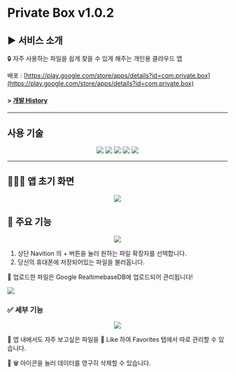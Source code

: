 # Private Box v1.0.2

## ▶ 서비스 소개

🔒 자주 사용하는 파일을 쉽게 찾을 수 있게 해주는 개인용 클라우드 앱

배포 : [https://play.google.com/store/apps/details?id=com.private.box](https://play.google.com/store/apps/details?id=com.private.box)

#### > [개발 History]()

___

## 사용 기술
<p align='center'>
    <img src="https://img.shields.io/badge/Javascript-yellow?logo=JavaScript"/>
    <img src="https://img.shields.io/badge/React-v16.8.0-blue?logo=React"/>
    <img src="https://img.shields.io/badge/ReactNative-blue?logo=React"/>
    <img src="https://img.shields.io/badge/Expo-black?logo=Expo"/>
    <img src="https://img.shields.io/badge/Firebase-orange?logo=Firebase"/>
</p>

___
## 👨🏻‍🦲 앱 초기 화면

<p align='center'>
  <img src="https://blog.kakaocdn.net/dn/bDuqwm/btrp7jUbRCp/8dVjWRvRbQVk6kXGybqlLk/img.gif"/>
</p>


## 📁 주요 기능

<p align='center'>
  <img src="https://blog.kakaocdn.net/dn/ALCJO/btrp5AJrHNp/dQlkmptEepBSwWbPYYJOkk/img.gif"/>
</p>

1. 상단 Navition 의 + 버튼을 눌러 원하는 파일 확장자를 선택합니다.
2. 당신의 휴대폰에 저장되어있는 파일을 불러옵니다.

🔸 업로드한 파일은 Google RealtimebaseDB에 업로드되어 관리됩니다!

<p>
<img src = "https://img1.daumcdn.net/thumb/R1280x0/?scode=mtistory2&fname=https%3A%2F%2Fblog.kakaocdn.net%2Fdn%2Fp0pQj%2Fbtrp6dgav34%2FJLzmdMjs9S22vQ1Nr4cP0K%2Fimg.png" />
</p>

### ✅ 세부 기능

<p align='center'>
  <img src="https://play-lh.googleusercontent.com/pdggeDUoxfupOQQPA_R91jH-MCOu77NHNOQ28OOsri3TfyqajDtN0cSaKVC6klv5fYE=w526-h296-rw"/>
</p>

 🧐 앱 내에서도 자주 보고싶은 파일을 🧡 Like 하여 Favorites 탭에서 따로 관리할 수 있습니다.


🧐 🗑 아이콘을 눌러 데이터를 영구히 삭제할 수 있습니다.
